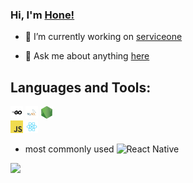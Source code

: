 ### Hi, I'm [Hone!](https://cheepion.github.io) 


- 🔭 I’m currently working on [serviceone](http://www.sogservice.com.cn/)
<!--- 🌱 I’m currently learning Typescript -->
- 💬 Ask me about anything [here](https://github.com/cheepion/cheepion/issues)

**Languages and Tools:**  
---

<code><img height="20" src="https://raw.githubusercontent.com/github/explore/80688e429a7d4ef2fca1e82350fe8e3517d3494d/topics/go/go.png"></code>
<code><img height="20" src="https://raw.githubusercontent.com/github/explore/5c058a388828bb5fde0bcafd4bc867b5bb3f26f3/topics/mysql/mysql.png"></code>
<code><img height="20" src="https://raw.githubusercontent.com/github/explore/80688e429a7d4ef2fca1e82350fe8e3517d3494d/topics/nodejs/nodejs.png"></code>  
<code><img height="20" src="https://raw.githubusercontent.com/github/explore/80688e429a7d4ef2fca1e82350fe8e3517d3494d/topics/javascript/javascript.png"></code>
<code><img height="20" src="https://raw.githubusercontent.com/github/explore/80688e429a7d4ef2fca1e82350fe8e3517d3494d/topics/react/react.png"></code>

- most commonly used <img alt="React Native" src="https://img.shields.io/badge/RN-used-blue.svg">

<div>
<a>
  <img src="https://github-readme-stats.vercel.app/api?username=cheepion&count_private=true&hide_border=true&show_icons=true&include_all_commits=true&bg_color=fafbfc&title_color=ea5e00&text_color=9c9c9c&icon_color=e3e3e3" />
<!--   <img alt="Top Languages" src="https://github-readme-stats.vercel.app/api/top-langs/?username=cheepion&cache_seconds=1800&layout=compact&bg_color=fafbfc&title_color=ea5e00&text_color=9c9c9c&icon_color=e3e3e3"" /> -->
</a>

</div>

